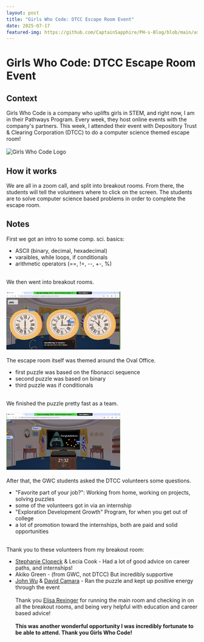 ```yaml
---
layout: post
title: "Girls Who Code: DTCC Escape Room Event"
date: 2025-07-17
featured-img: https://github.com/CaptainSapphire/PH-s-Blog/blob/main/assets/July%202025/Screenshot%202025-07-17%20093140.png?raw=true
---
```


# Girls Who Code: DTCC Escape Room Event 

## Context
Girls Who Code is a company who uplifts girls in STEM, and right now, I am in their Pathways Program. Every week, they host online events with the company's partners. This week, I attended their event with Depository Trust & Clearing Corporation (DTCC) to do a computer science themed escape room!
<br><br>
<img src="https://upload.wikimedia.org/wikipedia/commons/thumb/6/6f/Girls_Who_Code_Logo.svg/1200px-Girls_Who_Code_Logo.svg.png" alt="Girls Who Code Logo" width="300"/> 


## How it works
We are all in a zoom call, and split into breakout rooms. From there, the students will tell the volunteers where to click on the screen. The students are to solve computer science based problems in order to complete the escape room. 

## Notes
First we got an intro to some comp. sci. basics:
- ASCII (binary, decimal, hexadecimal)
- varaibles, while loops, if conditionals
- arithmetic operators (==, !=, --, +-, %)
<br><br>

We then went into breakout rooms. <br><br>
<img src="https://github.com/CaptainSapphire/PH-s-Blog/blob/main/assets/July%202025/Screenshot%202025-07-17%20093140.png?raw=true" alt="First Screenshot" width="300"/> 
<br><br>
The escape room itself was themed around the Oval Office. 
- first puzzle was based on the fibonacci sequence
- second puzzle was based on binary
- third puzzle was if conditionals
<br><br>

We finished the puzzle pretty fast as a team. <br><br>
<img src="https://github.com/CaptainSapphire/PH-s-Blog/blob/main/assets/July%202025/Screenshot%202025-07-17%20093513.png?raw=true" alt="Second Screenshot" width="300"/> 
<br><br>
After that, the GWC students asked the DTCC volunteers some questions. 
- "Favorite part of your job?": Working from home, working on projects, solving puzzles
- some of the volunteers got in via an internship
- "Exploration Development Growth" Program, for when you get out of college
- a lot of promotion toward the internships, both are paid and solid opportunities
<br><br>

Thank you to these volunteers from my breakout room:
- [Stephanie Clopeck](https://www.linkedin.com/in/stephanie-clopeck-96894076/) & Lecia Cook - Had a lot of good advice on career paths, and internships!
- Akiko Green - (from GWC, not DTCC) But incredibly supportive
-  [John Wu](https://www.linkedin.com/in/wujohnc/) & [David Camara](https://www.linkedin.com/in/dcamara/) - Ran the puzzle and kept up positive energy through the event
<br><br>
Thank you [Elisa Rexinger](https://www.linkedin.com/in/elisarexinger/) for running the main room and checking in on all the breakout rooms, and being very helpful with education and career based advice!
<br><br>
 **This was another wonderful opportunity I was incredibly fortunate to be able to attend. Thank you Girls Who Code!**
